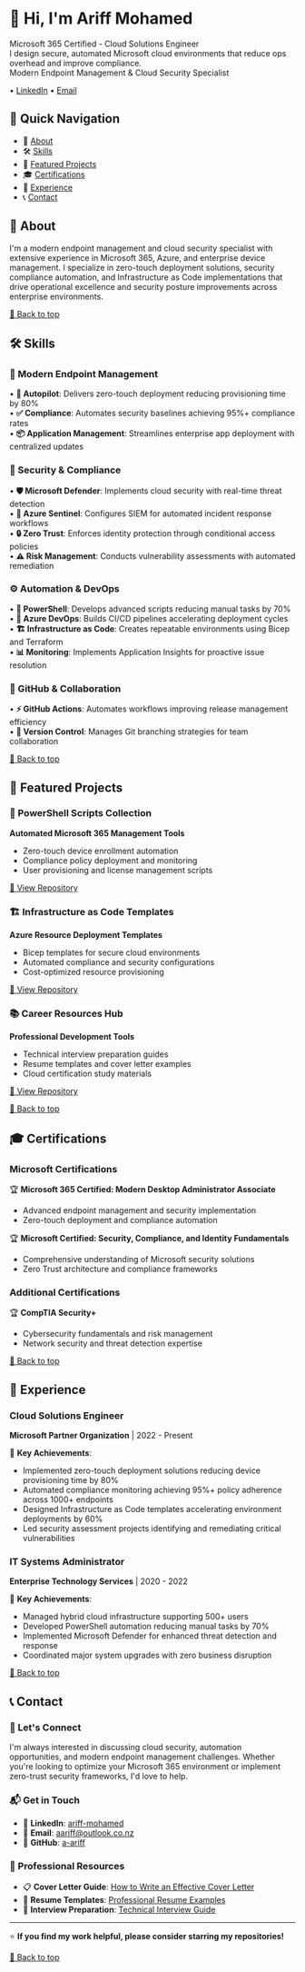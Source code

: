 # 👋 Hi, I'm Ariff Mohamed

Microsoft 365 Certified - Cloud Solutions Engineer  
I design secure, automated Microsoft cloud environments that reduce ops overhead and improve compliance.  
Modern Endpoint Management & Cloud Security Specialist

• [LinkedIn](https://www.linkedin.com/in/ariff-mohamed/) • [Email](mailto:aariff@outlook.co.nz)

## 🧭 Quick Navigation

- 👤 [About](#-about)
- 🛠️ [Skills](#%EF%B8%8F-skills)
- 🚀 [Featured Projects](#-featured-projects)
- 🎓 [Certifications](#-certifications)
- 💼 [Experience](#-experience)
- 📞 [Contact](#-contact)

## 📶 About

I'm a modern endpoint management and cloud security specialist with extensive experience in Microsoft 365, Azure, and enterprise device management. I specialize in zero-touch deployment solutions, security compliance automation, and Infrastructure as Code implementations that drive operational excellence and security posture improvements across enterprise environments.

[🔼 Back to top](#-hi-im-ariff-mohamed)

## 🛠️ Skills

### 📱 Modern Endpoint Management
• **🚀 Autopilot**: Delivers zero-touch deployment reducing provisioning time by 80%  
• **✅ Compliance**: Automates security baselines achieving 95%+ compliance rates  
• **📦 Application Management**: Streamlines enterprise app deployment with centralized updates

### 🔐 Security & Compliance
• **🛡️ Microsoft Defender**: Implements cloud security with real-time threat detection  
• **🎯 Azure Sentinel**: Configures SIEM for automated incident response workflows  
• **🔒 Zero Trust**: Enforces identity protection through conditional access policies  
• **⚠️ Risk Management**: Conducts vulnerability assessments with automated remediation

### ⚙️ Automation & DevOps
• **💙 PowerShell**: Develops advanced scripts reducing manual tasks by 70%  
• **🔄 Azure DevOps**: Builds CI/CD pipelines accelerating deployment cycles  
• **🏗️ Infrastructure as Code**: Creates repeatable environments using Bicep and Terraform  
• **📊 Monitoring**: Implements Application Insights for proactive issue resolution

### 🐙 GitHub & Collaboration
• **⚡ GitHub Actions**: Automates workflows improving release management efficiency  
• **📝 Version Control**: Manages Git branching strategies for team collaboration

[🔼 Back to top](#-hi-im-ariff-mohamed)

## 🚀 Featured Projects

### 🔧 PowerShell Scripts Collection
**Automated Microsoft 365 Management Tools**
- Zero-touch device enrollment automation
- Compliance policy deployment and monitoring  
- User provisioning and license management scripts

[📂 View Repository](https://github.com/a-ariff/powershell-scripts)

### 🏗️ Infrastructure as Code Templates
**Azure Resource Deployment Templates**
- Bicep templates for secure cloud environments
- Automated compliance and security configurations
- Cost-optimized resource provisioning

[📂 View Repository](https://github.com/a-ariff/azure-templates)

### 📚 Career Resources Hub
**Professional Development Tools**
- Technical interview preparation guides
- Resume templates and cover letter examples
- Cloud certification study materials

[📂 View Repository](https://github.com/a-ariff/career-resources)

[🔼 Back to top](#-hi-im-ariff-mohamed)

## 🎓 Certifications

### Microsoft Certifications
🏆 **Microsoft 365 Certified: Modern Desktop Administrator Associate**
- Advanced endpoint management and security implementation
- Zero-touch deployment and compliance automation

🏆 **Microsoft Certified: Security, Compliance, and Identity Fundamentals**
- Comprehensive understanding of Microsoft security solutions
- Zero Trust architecture and compliance frameworks

### Additional Certifications
🏆 **CompTIA Security+**
- Cybersecurity fundamentals and risk management
- Network security and threat detection expertise

[🔼 Back to top](#-hi-im-ariff-mohamed)

## 💼 Experience

### Cloud Solutions Engineer
**Microsoft Partner Organization** | 2022 - Present

🎯 **Key Achievements**:
- Implemented zero-touch deployment solutions reducing device provisioning time by 80%
- Automated compliance monitoring achieving 95%+ policy adherence across 1000+ endpoints
- Designed Infrastructure as Code templates accelerating environment deployments by 60%
- Led security assessment projects identifying and remediating critical vulnerabilities

### IT Systems Administrator
**Enterprise Technology Services** | 2020 - 2022

🎯 **Key Achievements**:
- Managed hybrid cloud infrastructure supporting 500+ users
- Developed PowerShell automation reducing manual tasks by 70%
- Implemented Microsoft Defender for enhanced threat detection and response
- Coordinated major system upgrades with zero business disruption

[🔼 Back to top](#-hi-im-ariff-mohamed)

## 📞 Contact

### 🤝 Let's Connect
I'm always interested in discussing cloud security, automation opportunities, and modern endpoint management challenges. Whether you're looking to optimize your Microsoft 365 environment or implement zero-trust security frameworks, I'd love to help.

### 📬 Get in Touch
- 💼 **LinkedIn**: [ariff-mohamed](https://www.linkedin.com/in/ariff-mohamed/)
- 📧 **Email**: [aariff@outlook.co.nz](mailto:aariff@outlook.co.nz)
- 🐙 **GitHub**: [a-ariff](https://github.com/a-ariff)

### 📄 Professional Resources
- 📋 **Cover Letter Guide**: [How to Write an Effective Cover Letter](https://github.com/a-ariff/career-resources/blob/main/cover-letter-guide.md)
- 💼 **Resume Templates**: [Professional Resume Examples](https://github.com/a-ariff/career-resources/blob/main/resume-templates.md)
- 🎯 **Interview Preparation**: [Technical Interview Guide](https://github.com/a-ariff/career-resources/blob/main/interview-prep.md)

---
⭐ **If you find my work helpful, please consider starring my repositories!**

[🔼 Back to top](#-hi-im-ariff-mohamed)
